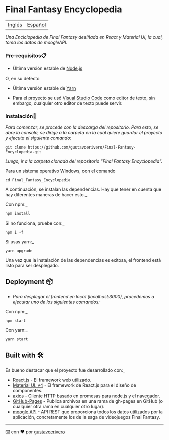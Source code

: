 # Final Fantasy Encyclopedia

<table>
    <tr>
        <!-- Do not translate this table -->
        <td><a href="./README.md"> Inglés</a></td>
        <td><a href="./README.ES.md"> Español</a></td>
    </tr>
</table>

_Una Enciclopedia de Final Fantasy desiñada en React y Material UI, la cual, toma los datos de moogleAPI._

### Pre-requisitos📋

* Última versión estable de [Node.js](https://nodejs.org/en/)

O, en su defecto

* Última versión estable de [Yarn](https://yarnpkg.com/)

* Para el proyecto se usó [Visual Studio Code](https://code.visualstudio.com/) como editor de texto, sin embargo, cualquier otro editor de texto puede servir.

### Instalación🔧

_Para comenzar, se procede con la descarga del repositorio. Para esto, se abre la consola, se dirige a la carpeta en la cual quiere guardar el proyecto y ejecuta el siguiente comando:_

```
git clone https://github.com/gustavoerivero/Final-Fantasy-Encyclopedia.git
```

_Luego, ir a la carpeta clonada del repositorio "Final Fantasy Encyclopedia"._

Para un sistema operativo Windows, con el comando

```
cd Final_Fantasy_Encyclopedia
```

A continuación, se instalan las dependencias. Hay que tener en cuenta que hay diferentes maneras de hacer esto._

Con npm:_

```
npm install
```

Si no funciona, pruebe con:_

```
npm i -f
```

Si usas yarn:_

```
yarn upgrade
```

Una vez que la instalación de las dependencias es exitosa, el frontend está listo para ser desplegado.

## Deployment 📦

* _Para desplegar el frontend en local (localhost:3000), procedemos a ejecutar uno de los siguientes comandos:_

Con npm:_

```
npm start
```

Con yarn:_
```
yarn start
```

## Built with 🛠️

Es bueno destacar que el proyecto fue desarrollado con:_

* [React.js](https://es.reactjs.org/) - El framework web utilizado.
* [Material UI. v4](https://v4.mui.com/) - El framework de React.js para el diseño de componentes.
* [axios](https://axios-http.com/docs/intro) - Cliente HTTP basado en promesas para node.js y el navegador.
* [GitHub-Pages](https://www.npmjs.com/package/gh-pages) - Publica archivos en una rama de gh-pages en GitHub (o cualquier otra rama en cualquier otro lugar).
* [moogle API](https://www.moogleapi.com/) - API REST que proporciona todos los datos utilizados por la aplicación, concretamente los de la saga de videojuegos Final Fantasy.



---
⌨️ con ❤️ por [gustavoerivero](https://github.com/gustavoerivero)
